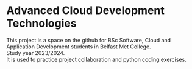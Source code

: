 # Advanced Cloud Development Technologies
This project is a space on the github for BSc Software, Cloud and Application Development students in Belfast Met College.
<br>Study year 2023/2024.
<br>It is used to practice project collaboration and python coding exercises.
